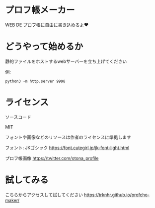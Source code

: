 # プロフ帳メーカー

WEB DE プロフ帳に自由に書き込めるよ❤️

# どうやって始めるか

静的ファイルをホストするwebサーバーを立ち上げてください

例:

```
python3 -m http.server 9998
```

# ライセンス

ソースコード

MIT

フォントや画像などのリソースは作者のライセンスに準拠します

フォント: JKゴシック
https://font.cutegirl.jp/jk-font-light.html

プロフ帳画像
https://twitter.com/otona_profile

# 試してみる

こちらからアクセスして試してください
https://trknhr.github.io/profcho-maker/